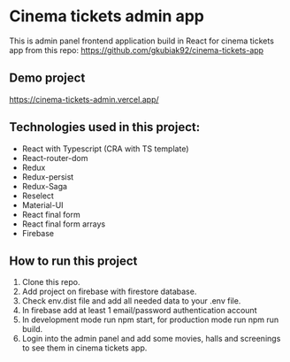 # Cinema tickets admin app

This is admin panel frontend application build in React for cinema tickets app from this repo: https://github.com/gkubiak92/cinema-tickets-app

## Demo project
https://cinema-tickets-admin.vercel.app/

## Technologies used in this project:
- React with Typescript (CRA with TS template)
- React-router-dom
- Redux
- Redux-persist
- Redux-Saga
- Reselect
- Material-UI
- React final form
- React final form arrays
- Firebase

## How to run this project
1. Clone this repo.
2. Add project on firebase with firestore database.
3. Check env.dist file and add all needed data to your .env file.
4. In firebase add at least 1 email/password authentication account
5. In development mode run npm start, for production mode run npm run build.
6. Login into the admin panel and add some movies, halls and screenings to see them in cinema tickets app.